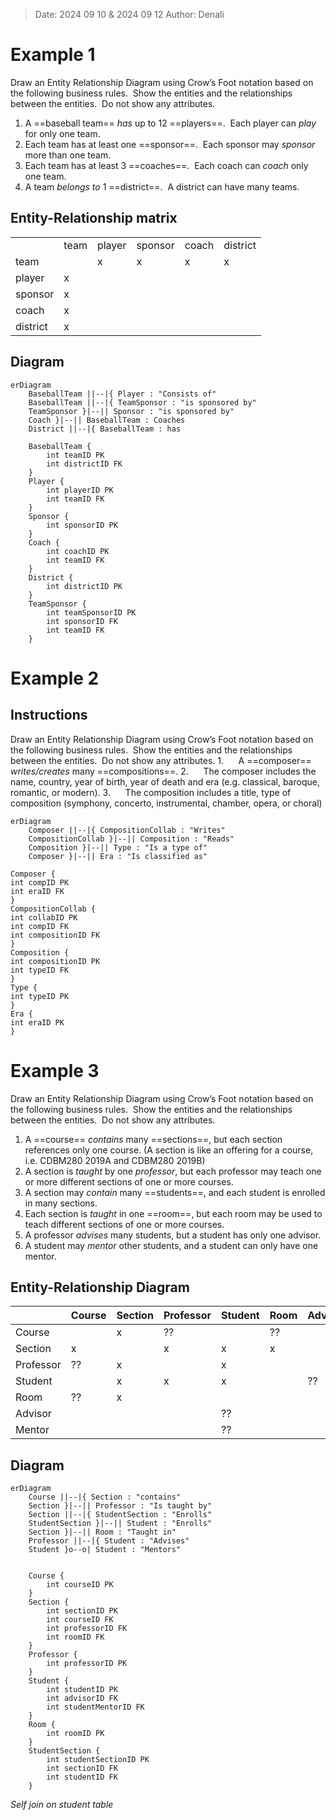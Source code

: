>Date: 2024 09 10 & 2024 09 12
>Author: Denali

# Example 1
Draw an Entity Relationship Diagram using Crow’s Foot notation based on the following business rules.  Show the entities and the relationships between the entities.  Do not show any attributes.

1. A ==baseball team== *has* up to 12 ==players==.  Each player can *play* for only one team.
2. Each team has at least one ==sponsor==.  Each sponsor may *sponsor* more than one team.
3. Each team has at least 3 ==coaches==.  Each coach can *coach* only one team.
4. A team *belongs to* 1 ==district==.  A district can have many teams.

## Entity-Relationship matrix

|   |   |   |   |   |   |
|---|---|---|---|---|---|
||team|player|sponsor|coach|district|
|team||x|x|x|x|
|player|x|||||
|sponsor|x|||||
|coach|x|||||
|district|x|||||

## Diagram
```mermaid
erDiagram
	BaseballTeam ||--|{ Player : "Consists of"
	BaseballTeam ||--|{ TeamSponsor : "is sponsored by"
	TeamSponsor }|--|| Sponsor : "is sponsored by"
	Coach }|--|| BaseballTeam : Coaches
	District ||--|{ BaseballTeam : has
	
	BaseballTeam {
		int teamID PK
		int districtID FK
	}
	Player {
		int playerID PK
		int teamID FK
	}
	Sponsor {
		int sponsorID PK
	}
	Coach {
		int coachID PK
		int teamID FK
	}
	District {
		int districtID PK
	}
	TeamSponsor {
		int teamSponsorID PK
		int sponsorID FK
		int teamID FK
	}

```

# Example 2
## Instructions
Draw an Entity Relationship Diagram using Crow’s Foot notation based on the following business rules.  Show the entities and the relationships between the entities.  Do not show any attributes.
1.      A ==composer== *writes/creates* many ==compositions==.
2.      The composer includes the name, country, year of birth, year of death and era (e.g. classical, baroque, romantic, or modern).
3.      The composition includes a title, type of composition (symphony, concerto, instrumental, chamber, opera, or choral)

```mermaid
erDiagram
	Composer ||--|{ CompositionCollab : "Writes"
	CompositionCollab }|--|| Composition : "Reads"
	Composition }|--|| Type : "Is a type of"
	Composer }|--|| Era : "Is classified as"

Composer {
int compID PK
int eraID FK
}
CompositionCollab {
int collabID PK
int compID FK
int compositionID FK
}
Composition {
int compositionID PK
int typeID FK
}
Type {
int typeID PK
}
Era {
int eraID PK
}
```

# Example 3
Draw an Entity Relationship Diagram using Crow’s Foot notation based on the following business rules.  Show the entities and the relationships between the entities.  Do not show any attributes.

1. A ==course== *contains* many ==sections==, but each section references only one course. (A section is like an offering for a course, i.e. CDBM280 2019A and CDBM280 2019B)
2. A section is *taught* by one *professor*, but each professor may teach one or more different sections of one or more courses.
3. A section may *contain* many ==students==, and each student is enrolled in many sections.
4. Each section is *taught* in one ==room==, but each room may be used to teach different sections of one or more courses.
5. A professor *advises* many students, but a student has only one advisor.
6. A student may *mentor* other students, and a student can only have one mentor.

## Entity-Relationship Diagram

|           | Course | Section | Professor | Student | Room | Advisor | Mentor |
| --------- | ------ | ------- | --------- | ------- | ---- | ------- | ------ |
| Course    |        | x       | ??        |         | ??   |         |        |
| Section   | x      |         | x         | x       | x    |         |        |
| Professor | ??     | x       |           | x       |      |         |        |
| Student   |        | x       | x         | x       |      | ??      | ??     |
| Room      | ??     | x       |           |         |      |         |        |
| Advisor   |        |         |           | ??      |      |         |        |
| Mentor    |        |         |           | ??      |      |         |        |

## Diagram
```mermaid
erDiagram
	Course ||--|{ Section : "contains"
	Section }|--|| Professor : "Is taught by"
	Section ||--|{ StudentSection : "Enrolls"
	StudentSection }|--|| Student : "Enrolls"
	Section }|--|| Room : "Taught in"
	Professor ||--|{ Student : "Advises"
	Student }o--o| Student : "Mentors"
	
	
	Course {
		int courseID PK
	}
	Section {
		int sectionID PK
		int courseID FK
		int professorID FK
		int roomID FK
	}
	Professor {
		int professorID PK
	}
	Student {
		int studentID PK
		int advisorID FK
		int studentMentorID FK
	}
	Room {
		int roomID PK
	}
	StudentSection {
		int studentSectionID PK
		int sectionID FK
		int studentID FK
	}

```
*Self join on student table*
